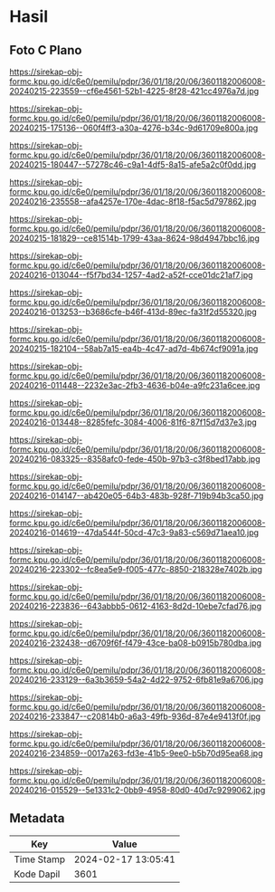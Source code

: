# Hasil

## Foto C Plano

https://sirekap-obj-formc.kpu.go.id/c6e0/pemilu/pdpr/36/01/18/20/06/3601182006008-20240215-223559--cf6e4561-52b1-4225-8f28-421cc4976a7d.jpg

https://sirekap-obj-formc.kpu.go.id/c6e0/pemilu/pdpr/36/01/18/20/06/3601182006008-20240215-175136--060f4ff3-a30a-4276-b34c-9d61709e800a.jpg

https://sirekap-obj-formc.kpu.go.id/c6e0/pemilu/pdpr/36/01/18/20/06/3601182006008-20240215-180447--57278c46-c9a1-4df5-8a15-afe5a2c0f0dd.jpg

https://sirekap-obj-formc.kpu.go.id/c6e0/pemilu/pdpr/36/01/18/20/06/3601182006008-20240216-235558--afa4257e-170e-4dac-8f18-f5ac5d797862.jpg

https://sirekap-obj-formc.kpu.go.id/c6e0/pemilu/pdpr/36/01/18/20/06/3601182006008-20240215-181829--ce81514b-1799-43aa-8624-98d4947bbc16.jpg

https://sirekap-obj-formc.kpu.go.id/c6e0/pemilu/pdpr/36/01/18/20/06/3601182006008-20240216-013044--f5f7bd34-1257-4ad2-a52f-cce01dc21af7.jpg

https://sirekap-obj-formc.kpu.go.id/c6e0/pemilu/pdpr/36/01/18/20/06/3601182006008-20240216-013253--b3686cfe-b46f-413d-89ec-fa31f2d55320.jpg

https://sirekap-obj-formc.kpu.go.id/c6e0/pemilu/pdpr/36/01/18/20/06/3601182006008-20240215-182104--58ab7a15-ea4b-4c47-ad7d-4b674cf9091a.jpg

https://sirekap-obj-formc.kpu.go.id/c6e0/pemilu/pdpr/36/01/18/20/06/3601182006008-20240216-011448--2232e3ac-2fb3-4636-b04e-a9fc231a6cee.jpg

https://sirekap-obj-formc.kpu.go.id/c6e0/pemilu/pdpr/36/01/18/20/06/3601182006008-20240216-013448--8285fefc-3084-4006-81f6-87f15d7d37e3.jpg

https://sirekap-obj-formc.kpu.go.id/c6e0/pemilu/pdpr/36/01/18/20/06/3601182006008-20240216-083325--8358afc0-fede-450b-97b3-c3f8bed17abb.jpg

https://sirekap-obj-formc.kpu.go.id/c6e0/pemilu/pdpr/36/01/18/20/06/3601182006008-20240216-014147--ab420e05-64b3-483b-928f-719b94b3ca50.jpg

https://sirekap-obj-formc.kpu.go.id/c6e0/pemilu/pdpr/36/01/18/20/06/3601182006008-20240216-014619--47da544f-50cd-47c3-9a83-c569d71aea10.jpg

https://sirekap-obj-formc.kpu.go.id/c6e0/pemilu/pdpr/36/01/18/20/06/3601182006008-20240216-223302--fc8ea5e9-f005-477c-8850-218328e7402b.jpg

https://sirekap-obj-formc.kpu.go.id/c6e0/pemilu/pdpr/36/01/18/20/06/3601182006008-20240216-223836--643abbb5-0612-4163-8d2d-10ebe7cfad76.jpg

https://sirekap-obj-formc.kpu.go.id/c6e0/pemilu/pdpr/36/01/18/20/06/3601182006008-20240216-232438--d6709f6f-f479-43ce-ba08-b0915b780dba.jpg

https://sirekap-obj-formc.kpu.go.id/c6e0/pemilu/pdpr/36/01/18/20/06/3601182006008-20240216-233129--6a3b3659-54a2-4d22-9752-6fb81e9a6706.jpg

https://sirekap-obj-formc.kpu.go.id/c6e0/pemilu/pdpr/36/01/18/20/06/3601182006008-20240216-233847--c20814b0-a6a3-49fb-936d-87e4e9413f0f.jpg

https://sirekap-obj-formc.kpu.go.id/c6e0/pemilu/pdpr/36/01/18/20/06/3601182006008-20240216-234859--0017a263-fd3e-41b5-9ee0-b5b70d95ea68.jpg

https://sirekap-obj-formc.kpu.go.id/c6e0/pemilu/pdpr/36/01/18/20/06/3601182006008-20240216-015529--5e1331c2-0bb9-4958-80d0-40d7c9299062.jpg


## Metadata

| Key        | Value               |
| ---------- | ------------------- |
| Time Stamp | 2024-02-17 13:05:41 |
| Kode Dapil | 3601                |



